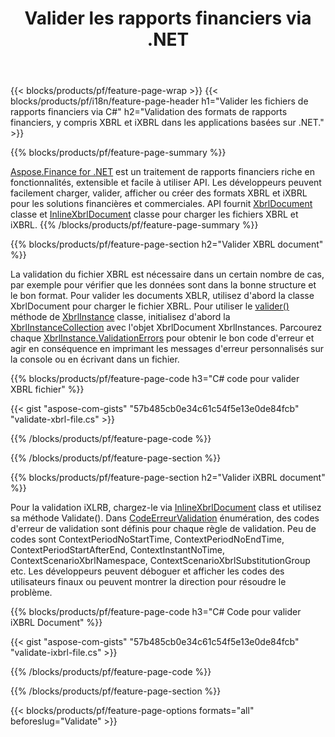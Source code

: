 ﻿---
title: Valider les rapports financiers via .NET
url: /fr/net/validate/
description:  Code C# pour valider les rapports financiers dans les fichiers XBRL et iXBRL via la bibliothèque .NET.
---
{{< blocks/products/pf/feature-page-wrap >}}
{{< blocks/products/pf/i18n/feature-page-header h1="Valider les fichiers de rapports financiers via C#" h2="Validation des formats de rapports financiers, y compris XBRL et iXBRL dans les applications basées sur .NET." >}}

{{% blocks/products/pf/feature-page-summary %}}

[Aspose.Finance for .NET](https://products.aspose.com/finance/net/) est un traitement de rapports financiers riche en fonctionnalités, extensible et facile à utiliser API. Les développeurs peuvent facilement charger, valider, afficher ou créer des formats XBRL et iXBRL pour les solutions financières et commerciales. API fournit [XbrlDocument](https://apireference.aspose.com/finance/net/aspose.finance.xbrl/xbrldocument) classe et  [InlineXbrlDocument](https://apireference.aspose.com/finance/net/aspose.finance.xbrl.inline/inlinexbrldocument) classe pour charger les fichiers XBRL et iXBRL.
{{% /blocks/products/pf/feature-page-summary %}}

{{% blocks/products/pf/feature-page-section h2="Valider XBRL document" %}}

La validation du fichier XBRL est nécessaire dans un certain nombre de cas, par exemple pour vérifier que les données sont dans la bonne structure et le bon format. Pour valider les documents XBLR, utilisez d'abord la classe XbrlDocument pour charger le fichier XBRL. Pour utiliser le [valider()](https://apireference.aspose.com/finance/net/aspose.finance.xbrl/xbrlinstance/methods/validate) méthode de [XbrlInstance](https://apireference.aspose.com/finance/net/aspose.finance.xbrl/xbrlinstance) classe, initialisez d'abord la [XbrlInstanceCollection](https://apireference.aspose.com/finance/net/aspose.finance.xbrl/xbrlinstancecollection) avec l'objet XbrlDocument XbrlInstances. Parcourez chaque [XbrlInstance.ValidationErrors](https://apireference.aspose.com/finance/net/aspose.finance.xbrl/xbrlinstance/properties/validationerrors) pour obtenir le bon code d'erreur et agir en conséquence en imprimant les messages d'erreur personnalisés sur la console ou en écrivant dans un fichier.

{{% blocks/products/pf/feature-page-code h3="C# code pour valider XBRL fichier" %}}

{{< gist "aspose-com-gists" "57b485cb0e34c61c54f5e13e0de84fcb" "validate-xbrl-file.cs" >}} 

{{% /blocks/products/pf/feature-page-code %}}

{{% /blocks/products/pf/feature-page-section %}}

{{% blocks/products/pf/feature-page-section h2="Valider iXBRL document" %}}

Pour la validation iXLRB, chargez-le via [InlineXbrlDocument](https://apireference.aspose.com/finance/net/aspose.finance.xbrl.inline/inlinexbrldocument) class et utilisez sa méthode Validate(). Dans [CodeErreurValidation](https://apireference.aspose.com/finance/net/aspose.finance.xbrl.validator/validationerrorcode) énumération, des codes d'erreur de validation sont définis pour chaque règle de validation. Peu de codes sont ContextPeriodNoStartTime, ContextPeriodNoEndTime, ContextPeriodStartAfterEnd, ContextInstantNoTime, ContextScenarioXbrlNamespace, ContextScenarioXbrlSubstitutionGroup etc. Les développeurs peuvent déboguer et afficher les codes des utilisateurs finaux ou peuvent montrer la direction pour résoudre le problème.

{{% blocks/products/pf/feature-page-code h3="C# Code pour valider iXBRL Document" %}}

{{< gist "aspose-com-gists" "57b485cb0e34c61c54f5e13e0de84fcb" "validate-ixbrl-file.cs" >}}

{{% /blocks/products/pf/feature-page-code %}}

{{% /blocks/products/pf/feature-page-section %}}

{{< blocks/products/pf/feature-page-options formats="all" beforeslug="Validate" >}}